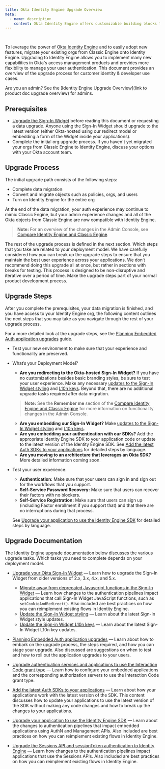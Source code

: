 ```yaml
---
title: Okta Identity Engine Upgrade Overview
meta:
  - name: description
    content: Okta Identity Engine offers customizable building blocks that can support dynamic, app-based user journeys. Learn about the Identity Engine upgrade and what your org upgrade process may look like.
---
```

<ApiLifecycle access="ie" /><br>
<ApiLifecycle access="Limited GA" />

To leverage the power of [Okta Identity Engine](/docs/guides/oie-intro/#about-okta-identity-engine) and to easily adopt new features, migrate your existing orgs from Classic Engine onto Identity Engine. Upgrading to Identity Engine allows you to implement many new capabilities in Okta's access management products and provides more flexibility to manage your user authentication. This document provides an overview of the upgrade process for customer identity & developer use cases.

Are you an admin? See the [Identity Engine Upgrade Overview](link to product doc upgrade overview) for admins.

## Prerequisites

* [Upgrade the Sign-In Widget](/docs/guides/sign-in-widget) before reading this document or requesting a data upgrade. Anyone using the Sign-In Widget should upgrade to the latest version (either Okta-hosted using our redirect model or embedding a form of the Widget inside your applications).
* Complete the initial org upgrade process. If you haven't yet migrated your orgs from Classic Engine to Identity Engine, discuss your options with your Okta account team.

## Upgrade Process

The initial upgrade path consists of the following steps:

* Complete data migration
* Convert and migrate objects such as policies, orgs, and users
* Turn on Identity Engine for the entire org

At the end of the data migration, your auth experience may continue to mimic Classic Engine, but your admin experience changes and all of the Okta objects from Classic Engine are now compatible with Identity Engine.

> **Note:** For an overview of the changes in the Admin Console, see [Compare Identity Engine and Classic Engine](https://help.okta.com/okta_help.htm?type=oie&id=ext-oie-whats-new).

The rest of the upgrade process is defined in the next section. Which steps that you take are related to your deployment model. We have carefully considered how you can break up the upgrade steps to ensure that you maintain the best user experience across your applications. We don’t recommend doing this upgrade all at once, but rather in sections with breaks for testing. This process is designed to be non-disruptive and iterative over a period of time. Make the upgrade steps part of your normal product development process.

## Upgrade Steps

After you complete the prerequisites, your data migration is finished, and you have access to your Identity Engine org, the following content outlines the next steps that you may take as you navigate through the rest of your upgrade process.

For a more detailed look at the upgrade steps, see the [Planning Embedded Auth application upgrades](/docs/guides/planning-embedded-upgrades) guide.

* Test your new environment to make sure that your experience and functionality are preserved.
* What’s your Deployment Model?
  * **Are you redirecting to the Okta-hosted Sign-In Widget?** If you have no customizations besides basic branding styles, be sure to test your user experience. Make any necessary [updates to the Sign-In Widget styling](/docs/guides/sign-in-widget-styling/) and [L10n keys](/docs/guides/sign-in-widget-i18n/). Beyond that, there are no additional upgrade tasks required after data migration.
  > **Note:** See the **Remember me** section of the [Compare Identity Engine and Classic Engine](https://help.okta.com/okta_help.htm?type=oie&id=ext-oie-whats-new) for more information on functionality changes in the Admin Console.
  * **Are you embedding our Sign-In Widget?** Make [updates to the Sign-In Widget styling](/docs/guides/sign-in-widget-styling/) and [L10n keys](/docs/guides/sign-in-widget-i18n/).
  * **Are you embedding your authentication with our SDKs?** Add the appropriate Identity Engine SDK to your application code or update to the latest version of the Identity Engine SDK. See [Add the latest Auth SDKs to your applications](/docs/guides/add-latest-sdks/) for detailed steps by language.
  * **Are you moving to an architecture that leverages an Okta SDK?** More detailed information coming soon. <!-- See [Move away from using Authn APIs to using the appropriate SDK](/docs/guides/) for details on this task. -->
* Test your user experience.
  * **Authentication:** Make sure that your users can sign in and sign out for the workflows that you support.
  * **Self-Service Password Recovery:** Make sure that users can recover their factors with no blockers.
  * **Self-Service Registration:** Make sure that users can sign up (including Factor enrollment if you support that) and that there are no interruptions during that process.

  See [Upgrade your application to use the Identity Engine SDK](/docs/guides/upgrade-sdk/) for detailed steps by language.

## Upgrade Documentation

The Identity Engine upgrade documentation below discusses the various upgrade tasks. Which tasks you need to complete depends on your deployment model.

* [Upgrade your Okta Sign-In Widget](/docs/guides/) &mdash; Learn how to upgrade the Sign-In Widget from older versions of 2.x, 3.x, 4.x, and 5.x.

  * [Migrate away from deprecated Javascript functions in the Sign-In Widget](/docs/guides/sign-in-widget-deprecated-functions/) &mdash; Learn how changes to the authentication pipelines impact applications that call Sign-In Widget JavaScript functions, such as `setCookieAndRedirect()`. Also included are best practices on how you can reimplement existing flows in Identity Engine.
  * [Update the Sign-In Widget styling](/docs/guides/sign-in-widget-styling/) &mdash; Learn about the latest Sign-In Widget style updates.
  * [Update the Sign-in Widget L10n keys](/docs/guides/sign-in-widget-i18n/) &mdash; Learn about the latest Sign-In Widget L10n key updates.

* [Planning Embedded Auth application upgrades](/docs/guides/planning-embedded-upgrades/) &mdash; Learn about how to embark on the upgrade process, the steps required, and how you can stage your upgrade. Also discussed are suggestions on when to test and how to roll out the application upgrades to your users.

* [Upgrade authentication services and applications to use the Interaction Code grant type](/docs/guides/implement-grant-type/authcode/) &mdash; Learn how to configure your embedded applications and the corresponding authorization servers to use the Interaction Code grant type.

* [Add the latest Auth SDKs to your applications](/docs/guides/add-latest-sdks/) &mdash; Learn about how your applications work with the latest version of the SDK. This content discusses how to update your applications to use the latest version of the SDK without making any code changes and how to break up the changes to your applications.

* [Upgrade your application to use the Identity Engine SDK](/docs/guides/upgrade-sdk/) &mdash; Learn about the changes to authentication pipelines that impact embedded applications using AuthN and Management APIs. Also included are best practices on how you can reimplement existing flows in Identity Engine.

* [Upgrade the Sessions API and sessionToken authentication to Identity Engine](/docs/guides/sessions/) &mdash; Learn how changes to the authentication pipelines impact applications that use the Sessions APIs. Also included are best practices on how you can reimplement existing flows in Identity Engine.
